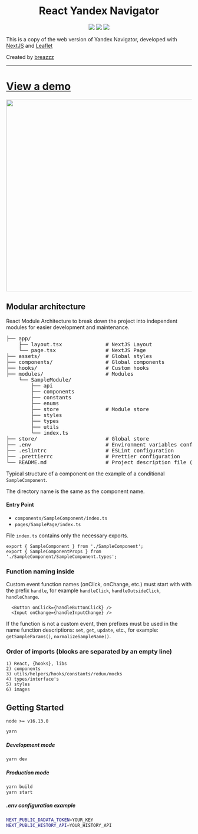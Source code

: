 <h1 align="center">React Yandex Navigator</h1>

<p align="center">

<img src="https://img.shields.io/badge/nextjs-13.4.5-black" >
<img src="https://img.shields.io/badge/leaflet-1.9.4-green" >
<img src="https://img.shields.io/badge/typescript-5.1.3-blue" >

</p>

This is a copy of the web version of Yandex Navigator, developed with [NextJS](https://nextjs.org/) and [Leaflet](https://leafletjs.com/)

Created by [breazzz](https://github.com/Breazzz)

---

# [View a demo](https://react-yandex-navigator.netlify.app/)

<img width="520" src="./public/yamap.gif" >

## Modular architecture

React Module Architecture to break down the project into independent modules for easier development and maintenance.

<pre>
├── app/
    ├── layout.tsx              # NextJS Layout
    └── page.tsx                # NextJS Page
├── assets/                     # Global styles
├── components/                 # Global components
├── hooks/                      # Custom hooks
├── modules/                    # Modules
    └── SampleModule/
        ├── api
        ├── components
        ├── constants
        ├── enums
        ├── store               # Module store
        ├── styles
        ├── types
        ├── utils
        └── index.ts
├── store/                      # Global store
├── .env                        # Environment variables configuration file
├── .eslintrc                   # ESLint configuration
├── .prettierrc                 # Prettier configuration
└── README.md                   # Project description file (you are reading it right now)
</pre>

Typical structure of a component on the example of a conditional `SampleComponent`.

The directory name is the same as the component name.

#### Entry Point

- `components/SampleComponent/index.ts`
- `pages/SamplePage/index.ts`

File `index.ts` contains only the necessary exports.

```tsx
export { SampleComponent } from './SampleComponent';
export { SampleComponentProps } from './SampleComponent/SampleComponent.types';
```

### Function naming inside

Custom event function names (onClick, onChange, etc.) must start with
with the prefix `handle`, for example `handleClick`, `handleOutsideClick`, `handleChange`.

```tsx
  <Button onClick={handleButtonClick} />
  <Input onChange={handleInputChange} />
```

If the function is not a custom event, then prefixes must be used in the name
function descriptions: `set`, `get`, `update`, etc., for example: `getSampleParams()`, `normalizeSampleName()`.

### Order of imports (blocks are separated by an empty line)

```
1) React, {hooks}, libs
2) components
3) utils/helpers/hooks/constants/redux/mocks
4) types/interface's
5) styles
6) images
```

## Getting Started

`node >= v16.13.0`

```bash
yarn
```

##### Development mode
```bash
yarn dev
```

##### Production mode
```bash
yarn build
yarn start
```
##### .env configuration example

```bash
NEXT_PUBLIC_DADATA_TOKEN=YOUR_KEY
NEXT_PUBLIC_HISTORY_API=YOUR_HISTORY_API
```